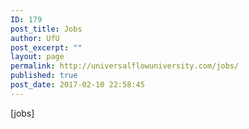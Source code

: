 ```yaml
---
ID: 179
post_title: Jobs
author: UfU
post_excerpt: ""
layout: page
permalink: http://universalflowuniversity.com/jobs/
published: true
post_date: 2017-02-10 22:58:45
---
```

[jobs]